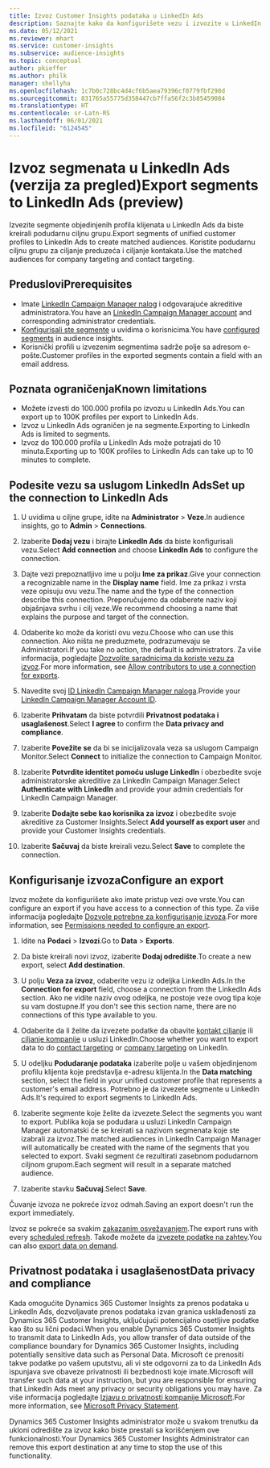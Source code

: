 ```yaml
---
title: Izvoz Customer Insights podataka u LinkedIn Ads
description: Saznajte kako da konfigurišete vezu i izvozite u LinkedIn Ads.
ms.date: 05/12/2021
ms.reviewer: mhart
ms.service: customer-insights
ms.subservice: audience-insights
ms.topic: conceptual
author: pkieffer
ms.author: philk
manager: shellyha
ms.openlocfilehash: 1c7b0c728bc4d4cf6b5aea79396cf0779fbf298d
ms.sourcegitcommit: 831765a55775d358447cb7ffa56f2c3b85459084
ms.translationtype: HT
ms.contentlocale: sr-Latn-RS
ms.lasthandoff: 06/01/2021
ms.locfileid: "6124545"
---
```

# <a name="export-segments-to-linkedin-ads-preview"></a><span data-ttu-id="0cad8-103">Izvoz segmenata u LinkedIn Ads (verzija za pregled)</span><span class="sxs-lookup"><span data-stu-id="0cad8-103">Export segments to LinkedIn Ads (preview)</span></span>

<span data-ttu-id="0cad8-104">Izvezite segmente objedinjenih profila klijenata u LinkedIn Ads da biste kreirali podudarnu ciljnu grupu.</span><span class="sxs-lookup"><span data-stu-id="0cad8-104">Export segments of unified customer profiles to LinkedIn Ads to create matched audiences.</span></span> <span data-ttu-id="0cad8-105">Koristite podudarnu ciljnu grupu za ciljanje preduzeća i ciljanje kontakata.</span><span class="sxs-lookup"><span data-stu-id="0cad8-105">Use the matched audiences for company targeting and contact targeting.</span></span>

## <a name="prerequisites"></a><span data-ttu-id="0cad8-106">Preduslovi</span><span class="sxs-lookup"><span data-stu-id="0cad8-106">Prerequisites</span></span>

-   <span data-ttu-id="0cad8-107">Imate [LinkedIn Campaign Manager nalog](https://business.linkedin.com/marketing-solutions/ads) i odgovarajuće akreditive administratora.</span><span class="sxs-lookup"><span data-stu-id="0cad8-107">You have an [LinkedIn Campaign Manager account](https://business.linkedin.com/marketing-solutions/ads) and corresponding administrator credentials.</span></span>
-   <span data-ttu-id="0cad8-108">[Konfigurisali ste segmente](segments.md) u uvidima o korisnicima.</span><span class="sxs-lookup"><span data-stu-id="0cad8-108">You have [configured segments](segments.md) in audience insights.</span></span>
-   <span data-ttu-id="0cad8-109">Korisnički profili u izvezenim segmentima sadrže polje sa adresom e-pošte.</span><span class="sxs-lookup"><span data-stu-id="0cad8-109">Customer profiles in the exported segments contain a field with an email address.</span></span>

## <a name="known-limitations"></a><span data-ttu-id="0cad8-110">Poznata ograničenja</span><span class="sxs-lookup"><span data-stu-id="0cad8-110">Known limitations</span></span>

- <span data-ttu-id="0cad8-111">Možete izvesti do 100.000 profila po izvozu u LinkedIn Ads.</span><span class="sxs-lookup"><span data-stu-id="0cad8-111">You can export up to 100K profiles per export to LinkedIn Ads.</span></span>
- <span data-ttu-id="0cad8-112">Izvoz u LinkedIn Ads ograničen je na segmente.</span><span class="sxs-lookup"><span data-stu-id="0cad8-112">Exporting to LinkedIn Ads is limited to segments.</span></span>
- <span data-ttu-id="0cad8-113">Izvoz do 100.000 profila u LinkedIn Ads može potrajati do 10 minuta.</span><span class="sxs-lookup"><span data-stu-id="0cad8-113">Exporting up to 100K profiles to LinkedIn Ads can take up to 10 minutes to complete.</span></span> 

## <a name="set-up-the-connection-to-linkedin-ads"></a><span data-ttu-id="0cad8-114">Podesite vezu sa uslugom LinkedIn Ads</span><span class="sxs-lookup"><span data-stu-id="0cad8-114">Set up the connection to LinkedIn Ads</span></span>

1. <span data-ttu-id="0cad8-115">U uvidima u ciljne grupe, idite na **Administrator** > **Veze**.</span><span class="sxs-lookup"><span data-stu-id="0cad8-115">In audience insights, go to **Admin** > **Connections**.</span></span>

1. <span data-ttu-id="0cad8-116">Izaberite **Dodaj vezu** i birajte **LinkedIn Ads** da biste konfigurisali vezu.</span><span class="sxs-lookup"><span data-stu-id="0cad8-116">Select **Add connection** and choose **LinkedIn Ads** to configure the connection.</span></span>

1. <span data-ttu-id="0cad8-117">Dajte vezi prepoznatljivo ime u polju **Ime za prikaz**.</span><span class="sxs-lookup"><span data-stu-id="0cad8-117">Give your connection a recognizable name in the **Display name** field.</span></span> <span data-ttu-id="0cad8-118">Ime za prikaz i vrsta veze opisuju ovu vezu.</span><span class="sxs-lookup"><span data-stu-id="0cad8-118">The name and the type of the connection describe this connection.</span></span> <span data-ttu-id="0cad8-119">Preporučujemo da odaberete naziv koji objašnjava svrhu i cilj veze.</span><span class="sxs-lookup"><span data-stu-id="0cad8-119">We recommend choosing a name that explains the purpose and target of the connection.</span></span>

1. <span data-ttu-id="0cad8-120">Odaberite ko može da koristi ovu vezu.</span><span class="sxs-lookup"><span data-stu-id="0cad8-120">Choose who can use this connection.</span></span> <span data-ttu-id="0cad8-121">Ako ništa ne preduzmete, podrazumevaju se Administratori.</span><span class="sxs-lookup"><span data-stu-id="0cad8-121">If you take no action, the default is administrators.</span></span> <span data-ttu-id="0cad8-122">Za više informacija, pogledajte [Dozvolite saradnicima da koriste vezu za izvoz](connections.md#allow-contributors-to-use-a-connection-for-exports).</span><span class="sxs-lookup"><span data-stu-id="0cad8-122">For more information, see [Allow contributors to use a connection for exports](connections.md#allow-contributors-to-use-a-connection-for-exports).</span></span>

1. <span data-ttu-id="0cad8-123">Navedite svoj [ID LinkedIn Campaign Manager naloga](https://www.linkedin.com/help/lms/answer/a424270).</span><span class="sxs-lookup"><span data-stu-id="0cad8-123">Provide your [LinkedIn Campaign Manager Account ID](https://www.linkedin.com/help/lms/answer/a424270).</span></span>

1. <span data-ttu-id="0cad8-124">Izaberite **Prihvatam** da biste potvrdili **Privatnost podataka i usaglašenost**.</span><span class="sxs-lookup"><span data-stu-id="0cad8-124">Select **I agree** to confirm the **Data privacy and compliance**.</span></span>

1. <span data-ttu-id="0cad8-125">Izaberite **Povežite se** da bi se inicijalizovala veza sa uslugom Campaign Monitor.</span><span class="sxs-lookup"><span data-stu-id="0cad8-125">Select **Connect** to initialize the connection to Campaign Monitor.</span></span>

1. <span data-ttu-id="0cad8-126">Izaberite **Potvrdite identitet pomoću usluge LinkedIn** i obezbedite svoje administratorske akreditive za LinkedIn Campaign Manager.</span><span class="sxs-lookup"><span data-stu-id="0cad8-126">Select **Authenticate with LinkedIn** and provide your admin credentials for LinkedIn Campaign Manager.</span></span>

1. <span data-ttu-id="0cad8-127">Izaberite **Dodajte sebe kao korisnika za izvoz** i obezbedite svoje akreditive za Customer Insights.</span><span class="sxs-lookup"><span data-stu-id="0cad8-127">Select **Add yourself as export user** and provide your Customer Insights credentials.</span></span>

1. <span data-ttu-id="0cad8-128">Izaberite **Sačuvaj** da biste kreirali vezu.</span><span class="sxs-lookup"><span data-stu-id="0cad8-128">Select **Save** to complete the connection.</span></span>

## <a name="configure-an-export"></a><span data-ttu-id="0cad8-129">Konfigurisanje izvoza</span><span class="sxs-lookup"><span data-stu-id="0cad8-129">Configure an export</span></span>

<span data-ttu-id="0cad8-130">Izvoz možete da konfigurišete ako imate pristup vezi ove vrste.</span><span class="sxs-lookup"><span data-stu-id="0cad8-130">You can configure an export if you have access to a connection of this type.</span></span> <span data-ttu-id="0cad8-131">Za više informacija pogledajte [Dozvole potrebne za konfigurisanje izvoza](export-destinations.md#set-up-a-new-export).</span><span class="sxs-lookup"><span data-stu-id="0cad8-131">For more information, see [Permissions needed to configure an export](export-destinations.md#set-up-a-new-export).</span></span>

1. <span data-ttu-id="0cad8-132">Idite na **Podaci** > **Izvozi**.</span><span class="sxs-lookup"><span data-stu-id="0cad8-132">Go to **Data** > **Exports**.</span></span>

1. <span data-ttu-id="0cad8-133">Da biste kreirali novi izvoz, izaberite **Dodaj odredište**.</span><span class="sxs-lookup"><span data-stu-id="0cad8-133">To create a new export, select **Add destination**.</span></span>

1. <span data-ttu-id="0cad8-134">U polju **Veza za izvoz**, odaberite vezu iz odeljka LinkedIn Ads.</span><span class="sxs-lookup"><span data-stu-id="0cad8-134">In the **Connection for export** field, choose a connection from the LinkedIn Ads section.</span></span> <span data-ttu-id="0cad8-135">Ako ne vidite naziv ovog odeljka, ne postoje veze ovog tipa koje su vam dostupne.</span><span class="sxs-lookup"><span data-stu-id="0cad8-135">If you don't see this section name, there are no connections of this type available to you.</span></span>

1. <span data-ttu-id="0cad8-136">Odaberite da li želite da izvezete podatke da obavite [kontakt ciljanje](https://business.linkedin.com/marketing-solutions/ad-targeting/contact-targeting) ili [ciljanje kompanije](https://business.linkedin.com/marketing-solutions/ad-targeting/account-targeting) u usluzi LinkedIn.</span><span class="sxs-lookup"><span data-stu-id="0cad8-136">Choose whether you want to export data to do [contact targeting](https://business.linkedin.com/marketing-solutions/ad-targeting/contact-targeting) or [company targeting](https://business.linkedin.com/marketing-solutions/ad-targeting/account-targeting) on LinkedIn.</span></span> 

1. <span data-ttu-id="0cad8-137">U odeljku **Podudaranje podataka** izaberite polje u vašem objedinjenom profilu klijenta koje predstavlja e-adresu klijenta.</span><span class="sxs-lookup"><span data-stu-id="0cad8-137">In the **Data matching** section, select the field in your unified customer profile that represents a customer's email address.</span></span> <span data-ttu-id="0cad8-138">Potrebno je da izvezete segmente u LinkedIn Ads.</span><span class="sxs-lookup"><span data-stu-id="0cad8-138">It's required to export segments to LinkedIn Ads.</span></span>

1. <span data-ttu-id="0cad8-139">Izaberite segmente koje želite da izvezete.</span><span class="sxs-lookup"><span data-stu-id="0cad8-139">Select the segments you want to export.</span></span> <span data-ttu-id="0cad8-140">Publika koja se podudara u usluzi LinkedIn Campaign Manager automatski će se kreirati sa nazivom segmenata koje ste izabrali za izvoz.</span><span class="sxs-lookup"><span data-stu-id="0cad8-140">The matched audiences in LinkedIn Campaign Manager will automatically be created with the name of the segments that you selected to export.</span></span> <span data-ttu-id="0cad8-141">Svaki segment će rezultirati zasebnom podudarnom ciljnom grupom.</span><span class="sxs-lookup"><span data-stu-id="0cad8-141">Each segment will result in a separate matched audience.</span></span> 

1. <span data-ttu-id="0cad8-142">Izaberite stavku **Sačuvaj**.</span><span class="sxs-lookup"><span data-stu-id="0cad8-142">Select **Save**.</span></span>

<span data-ttu-id="0cad8-143">Čuvanje izvoza ne pokreće izvoz odmah.</span><span class="sxs-lookup"><span data-stu-id="0cad8-143">Saving an export doesn't run the export immediately.</span></span>

<span data-ttu-id="0cad8-144">Izvoz se pokreće sa svakim [zakazanim osvežavanjem](system.md#schedule-tab).</span><span class="sxs-lookup"><span data-stu-id="0cad8-144">The export runs with every [scheduled refresh](system.md#schedule-tab).</span></span> <span data-ttu-id="0cad8-145">Takođe možete da [izvezete podatke na zahtev](export-destinations.md#run-exports-on-demand).</span><span class="sxs-lookup"><span data-stu-id="0cad8-145">You can also [export data on demand](export-destinations.md#run-exports-on-demand).</span></span> 


## <a name="data-privacy-and-compliance"></a><span data-ttu-id="0cad8-146">Privatnost podataka i usaglašenost</span><span class="sxs-lookup"><span data-stu-id="0cad8-146">Data privacy and compliance</span></span>

<span data-ttu-id="0cad8-147">Kada omogućite Dynamics 365 Customer Insights za prenos podataka u LinkedIn Ads, dozvoljavate prenos podataka izvan granica usklađenosti za Dynamics 365 Customer Insights, uključujući potencijalno osetljive podatke kao što su lični podaci.</span><span class="sxs-lookup"><span data-stu-id="0cad8-147">When you enable Dynamics 365 Customer Insights to transmit data to LinkedIn Ads, you allow transfer of data outside of the compliance boundary for Dynamics 365 Customer Insights, including potentially sensitive data such as Personal Data.</span></span> <span data-ttu-id="0cad8-148">Microsoft će prenositi takve podatke po vašem uputstvu, ali vi ste odgovorni za to da LinkedIn Ads ispunjava sve obaveze privatnosti ili bezbednosti koje imate.</span><span class="sxs-lookup"><span data-stu-id="0cad8-148">Microsoft will transfer such data at your instruction, but you are responsible for ensuring that LinkedIn Ads meet any privacy or security obligations you may have.</span></span> <span data-ttu-id="0cad8-149">Za više informacija pogledajte [Izjavu o privatnosti kompanije Microsoft](https://go.microsoft.com/fwlink/?linkid=396732).</span><span class="sxs-lookup"><span data-stu-id="0cad8-149">For more information, see [Microsoft Privacy Statement](https://go.microsoft.com/fwlink/?linkid=396732).</span></span>

<span data-ttu-id="0cad8-150">Dynamics 365 Customer Insights administrator može u svakom trenutku da ukloni odredište za izvoz kako biste prestali sa korišćenjem ove funkcionalnosti.</span><span class="sxs-lookup"><span data-stu-id="0cad8-150">Your Dynamics 365 Customer Insights Administrator can remove this export destination at any time to stop the use of this functionality.</span></span>
